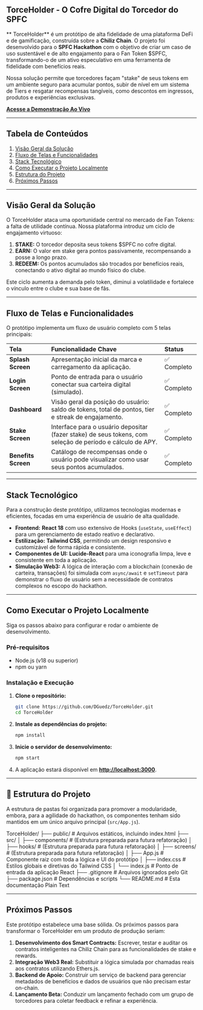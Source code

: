 ## TorceHolder - O Cofre Digital do Torcedor do SPFC

** TorceHolder** é um protótipo de alta fidelidade de uma plataforma DeFi e de gamificação, construída sobre a **Chiliz Chain**. O projeto foi desenvolvido para o **SPFC Hackathon** com o objetivo de criar um caso de uso sustentável e de alto engajamento para o Fan Token $SPFC, transformando-o de um ativo especulativo em uma ferramenta de fidelidade com benefícios reais.

Nossa solução permite que torcedores façam "stake" de seus tokens em um ambiente seguro para acumular pontos, subir de nível em um sistema de Tiers e resgatar recompensas tangíveis, como descontos em ingressos, produtos e experiências exclusivas.

**[Acesse a Demonstração Ao Vivo](https://torceholder.vercel.app )**

---

## Tabela de Conteúdos

1.  [Visão Geral da Solução](#-visão-geral-da-solução)
2.  [Fluxo de Telas e Funcionalidades](#-fluxo-de-telas-e-funcionalidades)
3.  [Stack Tecnológico](#-stack-tecnológico)
4.  [Como Executar o Projeto Localmente](#-como-executar-o-projeto-localmente)
5.  [Estrutura do Projeto](#-estrutura-do-projeto)
6.  [Próximos Passos](#-próximos-passos)

---

## Visão Geral da Solução

O TorceHolder ataca uma oportunidade central no mercado de Fan Tokens: a falta de utilidade contínua. Nossa plataforma introduz um ciclo de engajamento virtuoso:

1.  **STAKE:** O torcedor deposita seus tokens $SPFC no cofre digital.
2.  **EARN:** O valor em stake gera pontos passivamente, recompensando a posse a longo prazo.
3.  **REDEEM:** Os pontos acumulados são trocados por benefícios reais, conectando o ativo digital ao mundo físico do clube.

Este ciclo aumenta a demanda pelo token, diminui a volatilidade e fortalece o vínculo entre o clube e sua base de fãs.

---

## Fluxo de Telas e Funcionalidades

O protótipo implementa um fluxo de usuário completo com 5 telas principais:

| Tela | Funcionalidade Chave | Status |
| :--- | :--- | :--- |
| **Splash Screen** | Apresentação inicial da marca e carregamento da aplicação. | ✅ Completo |
| **Login Screen** | Ponto de entrada para o usuário conectar sua carteira digital (simulado). | ✅ Completo |
| **Dashboard** | Visão geral da posição do usuário: saldo de tokens, total de pontos, tier e streak de engajamento. | ✅ Completo |
| **Stake Screen** | Interface para o usuário depositar (fazer stake) de seus tokens, com seleção de período e cálculo de APY. | ✅ Completo |
| **Benefits Screen** | Catálogo de recompensas onde o usuário pode visualizar como usar seus pontos acumulados. | ✅ Completo |

---

## Stack Tecnológico

Para a construção deste protótipo, utilizamos tecnologias modernas e eficientes, focadas em uma experiência de usuário de alta qualidade.

-   **Frontend:** **React 18** com uso extensivo de Hooks (`useState`, `useEffect`) para um gerenciamento de estado reativo e declarativo.
-   **Estilização:** **Tailwind CSS**, permitindo um design responsivo e customizável de forma rápida e consistente.
-   **Componentes de UI:** **Lucide-React** para uma iconografia limpa, leve e consistente em toda a aplicação.
-   **Simulação Web3:** A lógica de interação com a blockchain (conexão de carteira, transações) foi simulada com `async/await` e `setTimeout` para demonstrar o fluxo de usuário sem a necessidade de contratos complexos no escopo do hackathon.

---

## Como Executar o Projeto Localmente

Siga os passos abaixo para configurar e rodar o ambiente de desenvolvimento.

### **Pré-requisitos**

-   Node.js (v18 ou superior)
-   npm ou yarn

### **Instalação e Execução**

1.  **Clone o repositório:**
    ```bash
    git clone https://github.com/DGuedz/TorceHolder.git
    cd TorceHolder
    ```

2.  **Instale as dependências do projeto:**
    ```bash
    npm install
    ```

3.  **Inicie o servidor de desenvolvimento:**
    ```bash
    npm start
    ```

4.  A aplicação estará disponível em **[http://localhost:3000](http://localhost:3000 )**.

---

## 📂 Estrutura do Projeto

A estrutura de pastas foi organizada para promover a modularidade, embora, para a agilidade do hackathon, os componentes tenham sido mantidos em um único arquivo principal (`src/App.js`).

TorceHolder/
├── public/               # Arquivos estáticos, incluindo index.html
├── src/
│   ├── components/       # (Estrutura preparada para futura refatoração)
│   ├── hooks/            # (Estrutura preparada para futura refatoração)
│   ├── screens/          # (Estrutura preparada para futura refatoração)
│   ├── App.js            # Componente raiz com toda a lógica e UI do protótipo
│   ├── index.css         # Estilos globais e diretivas do Tailwind CSS
│   └── index.js          # Ponto de entrada da aplicação React
├── .gitignore            # Arquivos ignorados pelo Git
├── package.json          # Dependências e scripts
└── README.md             # Esta documentação
Plain Text

---

## Próximos Passos

Este protótipo estabelece uma base sólida. Os próximos passos para transformar o TorceHolder em um produto de produção seriam:

1.  **Desenvolvimento dos Smart Contracts:** Escrever, testar e auditar os contratos inteligentes na Chiliz Chain para as funcionalidades de stake e rewards.
2.  **Integração Web3 Real:** Substituir a lógica simulada por chamadas reais aos contratos utilizando Ethers.js.
3.  **Backend de Apoio:** Construir um serviço de backend para gerenciar metadados de benefícios e dados de usuários que não precisam estar on-chain.
4.  **Lançamento Beta:** Conduzir um lançamento fechado com um grupo de torcedores para coletar feedback e refinar a experiência.
